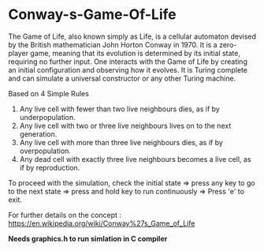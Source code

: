 # Conway-s-Game-Of-Life

The Game of Life, also known simply as Life, is a cellular automaton devised by the British mathematician John Horton Conway in 1970. It is a zero-player game, meaning that its evolution is determined by its initial state, requiring no further input. One interacts with the Game of Life by creating an initial configuration and observing how it evolves. It is Turing complete and can simulate a universal constructor or any other Turing machine.

Based on 4 Simple Rules

1) Any live cell with fewer than two live neighbours dies, as if by underpopulation.
2) Any live cell with two or three live neighbours lives on to the next generation.
3) Any live cell with more than three live neighbours dies, as if by overpopulation.
4) Any dead cell with exactly three live neighbours becomes a live cell, as if by reproduction.

To proceed with the simulation, check the initial state => press any key to go to the next state => press and hold key to run continuously =>
Press 'e' to exit.

For further details on the concept : https://en.wikipedia.org/wiki/Conway%27s_Game_of_Life

**Needs graphics.h to run simlation in C compiler**
